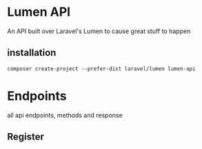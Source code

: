 # Lumen API
An API built over Laravel's Lumen to cause great stuff to happen

## installation

```
composer create-project --prefer-dist laravel/lumen lumen-api
```

# Endpoints

all api endpoints, methods and response

## Register


